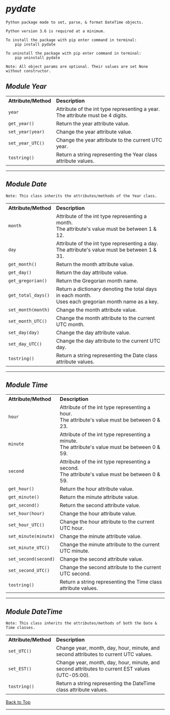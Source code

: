 # ***pydate***

    Python package made to set, parse, & format DateTime objects.

    Python version 3.6 is required at a minimum.  

    To install the package with pip enter command in terminal:
        pip install pydate

    To uninstall the package with pip enter command in terminal:
        pip uninstall pydate

    Note: All object params are optional. Their values are set None without constructor. 

## ***Module Year***

<table width="100%">
	<tr>
		<th align="left">
            Attribute/Method
        </th>
		<th align="left">
            Description
        </th>
	</tr>
	<tr>
		<td>
            <code>year</code>
        </td>
		<td>
            Attribute of the int type representing a year. <br/>
            The attribute must be 4 digits.
        </td>
	</tr>
    <tr>
		<td>
            <code>get_year()</code>
        </td>
		<td>
            Return the year attribute value.
        </td>
	</tr>
    <tr>
		<td>
            <code>set_year(year)</code>
        </td>
		<td>
            Change the year attribute value.
        </td>
	</tr>
    <tr>
		<td>
            <code>set_year_UTC()</code>
        </td>
		<td>
            Change the year attribute to the current UTC year.
        </td>
	</tr>
    <tr>
		<td>
            <code>tostring()</code>
        </td>
		<td>
            Return a string representing the Year class attribute values.
        </td>
	</tr>
</table>

---

## ***Module Date***

    Note: This class inherits the attributes/methods of the Year class. 

<table width="100%">
	<tr>
		<th align="left">
            Attribute/Method
        </th>
		<th align="left">
            Description
        </th>
	</tr>
	<tr>
		<td>
            <code>month</code>
        </td>
		<td>
            Attribute of the int type representing a month. <br/>
            The attribute's value must be between 1 & 12.
        </td>
	</tr>
    <tr>
		<td>
            <code>day</code>
        </td>
		<td>
            Attribute of the int type representing a day. <br/>
            The attribute's value must be between 1 & 31.
        </td>
	</tr>
    <tr>
		<td>
            <code>get_month()</code>
        </td>
		<td>
            Return the month attribute value.
        </td>
	</tr>
    <tr>
		<td>
            <code>get_day()</code>
        </td>
		<td>
            Return the day attribute value.
        </td>
	</tr>
    <tr>
		<td>
            <code>get_gregorian()</code>
        </td>
		<td>
            Return the Gregorian month name.
        </td>
	</tr>
    <tr>
		<td>
            <code>get_total_days()</code>
        </td>
		<td>
            Return a dictionary denoting the total days in each month. <br/> Uses each gregorian month name as a key.
        </td>
	</tr>
    <tr>
		<td>
            <code>set_month(month)</code>
        </td>
		<td>
            Change the month attribute value.
        </td>
	</tr>
    <tr>
		<td>
            <code>set_month_UTC()</code>
        </td>
		<td>
            Change the month attribute to the current UTC month.
        </td>
	</tr>
    <tr>
		<td>
            <code>set_day(day)</code>
        </td>
		<td>
            Change the day attribute value.
        </td>
	</tr>
    <tr>
		<td>
            <code>set_day_UTC()</code>
        </td>
		<td>
            Change the day attribute to the current UTC day.
        </td>
	</tr>
    <tr>
		<td>
            <code>tostring()</code>
        </td>
		<td>
            Return a string representing the Date class attribute values.
        </td>
	</tr>
</table>

---

## ***Module Time***

<table width="100%">
	<tr>
		<th align="left">
            Attribute/Method
        </th>
		<th align="left">
            Description
        </th>
	</tr>
	<tr>
		<td>
            <code>hour</code>
        </td>
		<td>
            Attribute of the int type representing a hour. <br/>
            The attribute's value must be between 0 & 23.
        </td>
	</tr>
    <tr>
		<td>
            <code>minute</code>
        </td>
		<td>
            Attribute of the int type representing a minute. <br/>
            The attribute's value must be between 0 & 59.
        </td>
	</tr>
    <tr>
		<td>
            <code>second</code>
        </td>
		<td>
            Attribute of the int type representing a second. <br/>
            The attribute's value must be between 0 & 59.
        </td>
	</tr>
    <tr>
		<td>
            <code>get_hour()</code>
        </td>
		<td>
            Return the hour attribute value.
        </td>
	</tr>
    <tr>
		<td>
            <code>get_minute()</code>
        </td>
		<td>
            Return the minute attribute value.
        </td>
	</tr>
    <tr>
		<td>
            <code>get_second()</code>
        </td>
		<td>
            Return the second attribute value.
        </td>
	</tr>
    <tr>
		<td>
            <code>set_hour(hour)</code>
        </td>
		<td>
            Change the hour attribute value.
        </td>
	</tr>
    <tr>
		<td>
            <code>set_hour_UTC()</code>
        </td>
		<td>
            Change the hour attribute to the current UTC hour.
        </td>
	</tr>
    <tr>
		<td>
            <code>set_minute(minute)</code>
        </td>
		<td>
            Change the minute attribute value.
        </td>
	</tr>
    <tr>
		<td>
            <code>set_minute_UTC()</code>
        </td>
		<td>
            Change the minute attribute to the current UTC minute.
        </td>
	</tr>
    <tr>
		<td>
            <code>set_second(second)</code>
        </td>
		<td>
            Change the second attribute value.
        </td>
	</tr>
    <tr>
		<td>
            <code>set_second_UTC()</code>
        </td>
		<td>
            Change the second attribute to the current UTC second.
        </td>
	</tr>
    <tr>
		<td>
            <code>tostring()</code>
        </td>
		<td>
            Return a string representing the Time class attribute values.
        </td>
	</tr>
</table>

---

## ***Module DateTime***

    Note: This class inherits the attributes/methods of both the Date & Time classes.

<table width="100%">
	<tr>
		<th align="left">
            Attribute/Method
        </th>
		<th align="left">
            Description
        </th>
	</tr>
    <tr>
		<td>
            <code>set_UTC()</code>
        </td>
		<td>
            Change year, month, day, hour, minute, and second attributes to current UTC values.
        </td>
	</tr>
    <tr>
		<td>
            <code>set_EST()</code>
        </td>
		<td>
            Change year, month, day, hour, minute, and second attributes to current EST values (UTC-05:00).
        </td>
	</tr>
	<tr>
		<td>
            <code>tostring()</code>
        </td>
		<td>
            Return a string representing the DateTime class attribute values.
        </td>
	</tr>
</table>

[Back to Top](#pydate)

---
